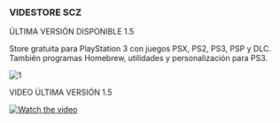 ### VIDESTORE SCZ

ÚLTIMA VERSIÓN DISPONIBLE 1.5

Store gratuita para PlayStation 3 con juegos PSX, PS2, PS3, PSP y DLC. También programas Homebrew, utilidades y personalización para PS3.

![1](https://user-images.githubusercontent.com/67963566/101678210-eac3c480-3a5d-11eb-94a9-675634ce00dd.png)

VIDEO ÚLTIMA VERSIÓN 1.5

[![Watch the video](https://img.youtube.com/vi/Ev5DOrWxu9s&t=9s/maxresdefault.jpg)](https://Ev5DOrWxu9s&t=9s)
